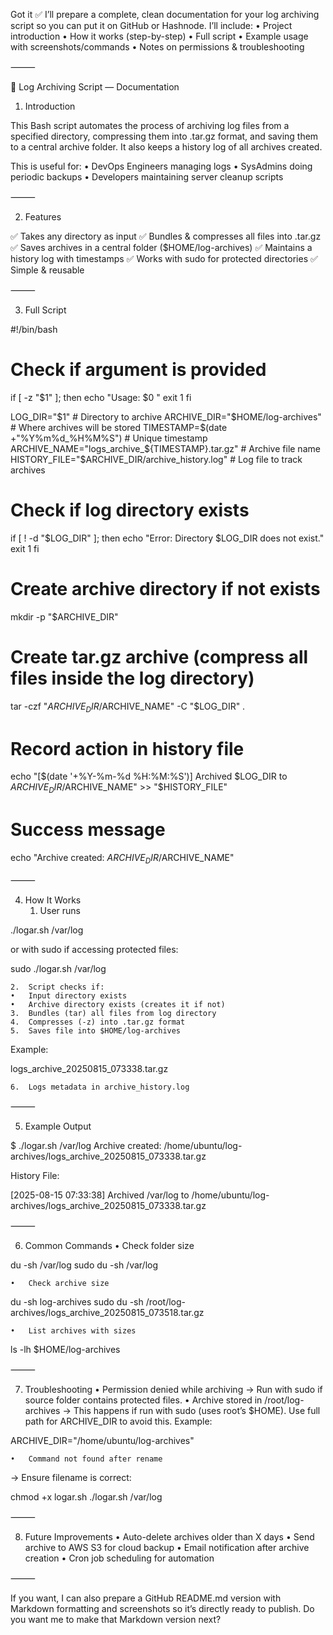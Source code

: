 Got it ✅
I’ll prepare a complete, clean documentation for your log archiving script so you can put it on GitHub or Hashnode.
I’ll include:
	•	Project introduction
	•	How it works (step-by-step)
	•	Full script
	•	Example usage with screenshots/commands
	•	Notes on permissions & troubleshooting

⸻

📄 Log Archiving Script — Documentation

1. Introduction

This Bash script automates the process of archiving log files from a specified directory, compressing them into .tar.gz format, and saving them to a central archive folder.
It also keeps a history log of all archives created.

This is useful for:
	•	DevOps Engineers managing logs
	•	SysAdmins doing periodic backups
	•	Developers maintaining server cleanup scripts

⸻

2. Features

✅ Takes any directory as input
✅ Bundles & compresses all files into .tar.gz
✅ Saves archives in a central folder ($HOME/log-archives)
✅ Maintains a history log with timestamps
✅ Works with sudo for protected directories
✅ Simple & reusable

⸻

3. Full Script

#!/bin/bash

# Check if argument is provided
if [ -z "$1" ]; then
    echo "Usage: $0 <log-directory>"
    exit 1
fi

LOG_DIR="$1"                                    # Directory to archive
ARCHIVE_DIR="$HOME/log-archives"                # Where archives will be stored
TIMESTAMP=$(date +"%Y%m%d_%H%M%S")               # Unique timestamp
ARCHIVE_NAME="logs_archive_${TIMESTAMP}.tar.gz"  # Archive file name
HISTORY_FILE="$ARCHIVE_DIR/archive_history.log"  # Log file to track archives

# Check if log directory exists
if [ ! -d "$LOG_DIR" ]; then
    echo "Error: Directory $LOG_DIR does not exist."
    exit 1
fi

# Create archive directory if not exists
mkdir -p "$ARCHIVE_DIR"

# Create tar.gz archive (compress all files inside the log directory)
tar -czf "$ARCHIVE_DIR/$ARCHIVE_NAME" -C "$LOG_DIR" .

# Record action in history file
echo "[$(date '+%Y-%m-%d %H:%M:%S')] Archived $LOG_DIR to $ARCHIVE_DIR/$ARCHIVE_NAME" >> "$HISTORY_FILE"

# Success message
echo "Archive created: $ARCHIVE_DIR/$ARCHIVE_NAME"


⸻

4. How It Works
	1.	User runs

./logar.sh /var/log

or with sudo if accessing protected files:

sudo ./logar.sh /var/log

	2.	Script checks if:
	•	Input directory exists
	•	Archive directory exists (creates it if not)
	3.	Bundles (tar) all files from log directory
	4.	Compresses (-z) into .tar.gz format
	5.	Saves file into $HOME/log-archives
Example:

logs_archive_20250815_073338.tar.gz


	6.	Logs metadata in archive_history.log

⸻

5. Example Output

$ ./logar.sh /var/log
Archive created: /home/ubuntu/log-archives/logs_archive_20250815_073338.tar.gz

History File:

[2025-08-15 07:33:38] Archived /var/log to /home/ubuntu/log-archives/logs_archive_20250815_073338.tar.gz


⸻

6. Common Commands
	•	Check folder size

du -sh /var/log
sudo du -sh /var/log

	•	Check archive size

du -sh log-archives
sudo du -sh /root/log-archives/logs_archive_20250815_073518.tar.gz

	•	List archives with sizes

ls -lh $HOME/log-archives


⸻

7. Troubleshooting
	•	Permission denied while archiving
→ Run with sudo if source folder contains protected files.
	•	Archive stored in /root/log-archives
→ This happens if run with sudo (uses root’s $HOME).
Use full path for ARCHIVE_DIR to avoid this. Example:

ARCHIVE_DIR="/home/ubuntu/log-archives"


	•	Command not found after rename
→ Ensure filename is correct:

chmod +x logar.sh
./logar.sh /var/log



⸻

8. Future Improvements
	•	Auto-delete archives older than X days
	•	Send archive to AWS S3 for cloud backup
	•	Email notification after archive creation
	•	Cron job scheduling for automation

⸻

If you want, I can also prepare a GitHub README.md version with Markdown formatting and screenshots so it’s directly ready to publish.
Do you want me to make that Markdown version next?
